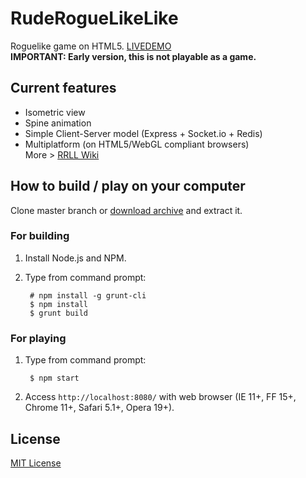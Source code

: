 # RudeRogueLikeLike
Roguelike game on HTML5. [LIVEDEMO](http://szk.github.io/RRLL/dist/)  
**IMPORTANT: Early version, this is not playable as a game.**

## Current features
- Isometric view
- Spine animation
- Simple Client-Server model (Express + Socket.io + Redis)
- Multiplatform (on HTML5/WebGL compliant browsers)  
More > [RRLL Wiki](https://github.com/szk/RRLL/wiki/)

## How to build / play on your computer
Clone master branch or [download archive](https://github.com/szk/RRLL/archive/master.zip) and extract it.

### For building
1. Install Node.js and NPM.
1. Type from command prompt:

    <!-- language: sh -->
        # npm install -g grunt-cli
        $ npm install
        $ grunt build

### For playing
1. Type from command prompt:

    <!-- language: sh -->
        $ npm start
1. Access ```http://localhost:8080/``` with web browser (IE 11+, FF 15+, Chrome 11+, Safari 5.1+, Opera 19+).

## License
[MIT License](http://opensource.org/licenses/MIT)
